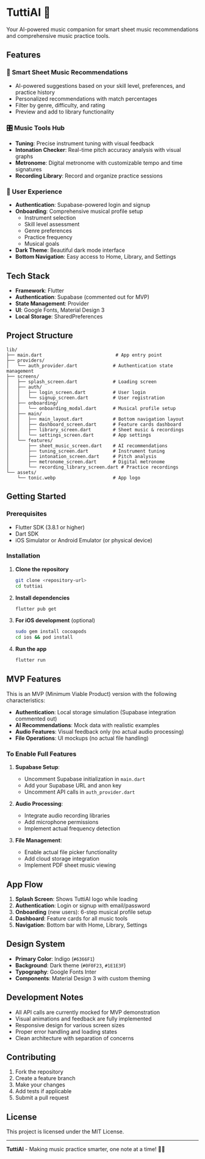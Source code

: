 # TuttiAI 🎵

Your AI-powered music companion for smart sheet music recommendations and comprehensive music practice tools.

## Features

### 🎼 Smart Sheet Music Recommendations
- AI-powered suggestions based on your skill level, preferences, and practice history
- Personalized recommendations with match percentages
- Filter by genre, difficulty, and rating
- Preview and add to library functionality

### 🎛️ Music Tools Hub
- **Tuning**: Precise instrument tuning with visual feedback
- **Intonation Checker**: Real-time pitch accuracy analysis with visual graphs
- **Metronome**: Digital metronome with customizable tempo and time signatures
- **Recording Library**: Record and organize practice sessions

### 👤 User Experience
- **Authentication**: Supabase-powered login and signup
- **Onboarding**: Comprehensive musical profile setup
  - Instrument selection
  - Skill level assessment
  - Genre preferences
  - Practice frequency
  - Musical goals
- **Dark Theme**: Beautiful dark mode interface
- **Bottom Navigation**: Easy access to Home, Library, and Settings

## Tech Stack

- **Framework**: Flutter
- **Authentication**: Supabase (commented out for MVP)
- **State Management**: Provider
- **UI**: Google Fonts, Material Design 3
- **Local Storage**: SharedPreferences

## Project Structure

```
lib/
├── main.dart                           # App entry point
├── providers/
│   └── auth_provider.dart             # Authentication state management
├── screens/
│   ├── splash_screen.dart             # Loading screen
│   ├── auth/
│   │   ├── login_screen.dart          # User login
│   │   └── signup_screen.dart         # User registration
│   ├── onboarding/
│   │   └── onboarding_modal.dart      # Musical profile setup
│   ├── main/
│   │   ├── main_layout.dart           # Bottom navigation layout
│   │   ├── dashboard_screen.dart      # Feature cards dashboard
│   │   ├── library_screen.dart        # Sheet music & recordings
│   │   └── settings_screen.dart       # App settings
│   └── features/
│       ├── sheet_music_screen.dart    # AI recommendations
│       ├── tuning_screen.dart         # Instrument tuning
│       ├── intonation_screen.dart     # Pitch analysis
│       ├── metronome_screen.dart      # Digital metronome
│       └── recording_library_screen.dart # Practice recordings
└── assets/
    └── tonic.webp                     # App logo
```

## Getting Started

### Prerequisites

- Flutter SDK (3.8.1 or higher)
- Dart SDK
- iOS Simulator or Android Emulator (or physical device)

### Installation

1. **Clone the repository**
   ```bash
   git clone <repository-url>
   cd tuttiai
   ```

2. **Install dependencies**
   ```bash
   flutter pub get
   ```

3. **For iOS development** (optional)
   ```bash
   sudo gem install cocoapods
   cd ios && pod install
   ```

4. **Run the app**
   ```bash
   flutter run
   ```

## MVP Features

This is an MVP (Minimum Viable Product) version with the following characteristics:

- **Authentication**: Local storage simulation (Supabase integration commented out)
- **AI Recommendations**: Mock data with realistic examples
- **Audio Features**: Visual feedback only (no actual audio processing)
- **File Operations**: UI mockups (no actual file handling)

### To Enable Full Features

1. **Supabase Setup**:
   - Uncomment Supabase initialization in `main.dart`
   - Add your Supabase URL and anon key
   - Uncomment API calls in `auth_provider.dart`

2. **Audio Processing**:
   - Integrate audio recording libraries
   - Add microphone permissions
   - Implement actual frequency detection

3. **File Management**:
   - Enable actual file picker functionality
   - Add cloud storage integration
   - Implement PDF sheet music viewing

## App Flow

1. **Splash Screen**: Shows TuttiAI logo while loading
2. **Authentication**: Login or signup with email/password
3. **Onboarding** (new users): 6-step musical profile setup
4. **Dashboard**: Feature cards for all music tools
5. **Navigation**: Bottom bar with Home, Library, Settings

## Design System

- **Primary Color**: Indigo (`#6366F1`)
- **Background**: Dark theme (`#0F0F23`, `#1E1E3F`)
- **Typography**: Google Fonts Inter
- **Components**: Material Design 3 with custom theming

## Development Notes

- All API calls are currently mocked for MVP demonstration
- Visual animations and feedback are fully implemented
- Responsive design for various screen sizes
- Proper error handling and loading states
- Clean architecture with separation of concerns

## Contributing

1. Fork the repository
2. Create a feature branch
3. Make your changes
4. Add tests if applicable
5. Submit a pull request

## License

This project is licensed under the MIT License.

---

**TuttiAI** - Making music practice smarter, one note at a time! 🎼✨
